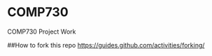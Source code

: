 # COMP730
COMP730 Project Work

##How to fork this repo
https://guides.github.com/activities/forking/
